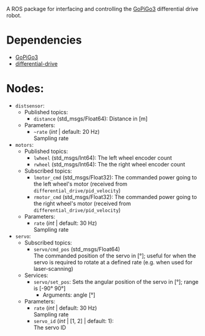 A ROS package for interfacing and controlling the [GoPiGo3](https://www.dexterindustries.com/shop/gopigo-beginner-starter-kit/) differential drive robot.

# Dependencies
- [GoPiGo3](https://github.com/DexterInd/GoPiGo3)
- [differential-drive](https://github.com/thomasl86/differential-drive)

# Nodes:
- `distsensor`:
  - Published topics:
    - `distance` (std_msgs/Float64): Distance in [m]
  - Parameters:
    - `~rate` (*int* | default: 20 Hz)  
      Sampling rate
- `motors`:
  - Published topics:  
    - `lwheel` (std_msgs/Int64): The left wheel encoder count
    - `rwheel` (std_msgs/Int64): The the right wheel encoder count
  - Subscribed topics:  
    - `lmotor_cmd` (std_msgs/Float32): The commanded power going to the left wheel's motor (received from `differential_drive/pid_velocity`)
    - `rmotor_cmd` (std_msgs/Float32): The commanded power going to the right wheel's motor (received from `differential_drive/pid_velocity`)
  - Parameters:
    - `rate` (*int* | default: 30 Hz)  
      Sampling rate
- `servo`:  
  - Subscribed topics:  
    - `servo/cmd_pos` (std_msgs/Float64)  
      The commanded position of the servo in [°]; useful for when the servo is required to rotate at a defined rate (e.g. when used for laser-scanning)
  - Services:
    - `servo/set_pos`: Sets the angular position of the servo in [°]; range is [-90° 90°]
      - Arguments: angle [°]
  - Parameters:
    - `rate` (*int* | default: 30 Hz)  
      Sampling rate
    - `servo_id` (*int* | [1, 2] | default: 1):  
      The servo ID
